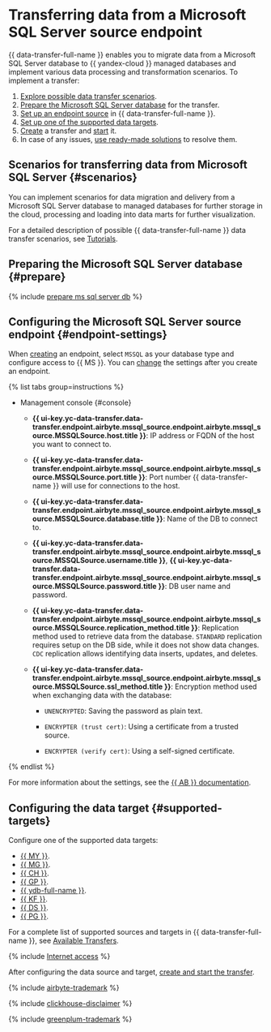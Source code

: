 # Transferring data from a Microsoft SQL Server source endpoint

{{ data-transfer-full-name }} enables you to migrate data from a Microsoft SQL Server database to {{ yandex-cloud }} managed databases and implement various data processing and transformation scenarios. To implement a transfer:

1. [Explore possible data transfer scenarios](#scenarios).
1. [Prepare the Microsoft SQL Server database](#prepare) for the transfer.
1. [Set up an endpoint source](#endpoint-settings) in {{ data-transfer-full-name }}.
1. [Set up one of the supported data targets](#supported-targets).
1. [Create](../../transfer.md#create) a transfer and [start](../../transfer.md#activate) it.
1. In case of any issues, [use ready-made solutions](../../../../data-transfer/troubleshooting/index.md) to resolve them.

## Scenarios for transferring data from Microsoft SQL Server {#scenarios}

You can implement scenarios for data migration and delivery from a Microsoft SQL Server database to managed databases for further storage in the cloud, processing and loading into data marts for further visualization.

For a detailed description of possible {{ data-transfer-full-name }} data transfer scenarios, see [Tutorials](../../../tutorials/index.md).

## Preparing the Microsoft SQL Server database {#prepare}

{% include [prepare ms sql server db](../../../../_includes/data-transfer/endpoints/sources/ms-sqlserver-prepare.md) %}

## Configuring the Microsoft SQL Server source endpoint {#endpoint-settings}

When [creating](../index.md#create) an endpoint, select `MSSQL` as your database type and configure access to {{ MS }}. You can [change](../index.md#update) the settings after you create an endpoint.

{% list tabs group=instructions %}

- Management console {#console}

   * **{{ ui-key.yc-data-transfer.data-transfer.endpoint.airbyte.mssql_source.endpoint.airbyte.mssql_source.MSSQLSource.host.title }}**: IP address or FQDN of the host you want to connect to.

   * **{{ ui-key.yc-data-transfer.data-transfer.endpoint.airbyte.mssql_source.endpoint.airbyte.mssql_source.MSSQLSource.port.title }}**: Port number {{ data-transfer-name }} will use for connections to the host.

   * **{{ ui-key.yc-data-transfer.data-transfer.endpoint.airbyte.mssql_source.endpoint.airbyte.mssql_source.MSSQLSource.database.title }}**: Name of the DB to connect to.

   * **{{ ui-key.yc-data-transfer.data-transfer.endpoint.airbyte.mssql_source.endpoint.airbyte.mssql_source.MSSQLSource.username.title }}**, **{{ ui-key.yc-data-transfer.data-transfer.endpoint.airbyte.mssql_source.endpoint.airbyte.mssql_source.MSSQLSource.password.title }}**: DB user name and password.

   * **{{ ui-key.yc-data-transfer.data-transfer.endpoint.airbyte.mssql_source.endpoint.airbyte.mssql_source.MSSQLSource.replication_method.title }}**: Replication method used to retrieve data from the database. `STANDARD` replication requires setup on the DB side, while it does not show data changes. `CDC` replication allows identifying data inserts, updates, and deletes.

   * **{{ ui-key.yc-data-transfer.data-transfer.endpoint.airbyte.mssql_source.endpoint.airbyte.mssql_source.MSSQLSource.ssl_method.title }}**: Encryption method used when exchanging data with the database:

      * `UNENCRYPTED`: Saving the password as plain text.

      * `ENCRYPTER (trust cert)`: Using a certificate from a trusted source.

      * `ENCRYPTER (verify cert)`: Using a self-signed certificate.

{% endlist %}

For more information about the settings, see the [{{ AB }} documentation](https://docs.airbyte.com/integrations/sources/mssql/).


## Configuring the data target {#supported-targets}

Configure one of the supported data targets:

* [{{ MY }}](../target/mysql.md).
* [{{ MG }}](../target/mongodb.md).
* [{{ CH }}](../target/clickhouse.md).
* [{{ GP }}](../target/greenplum.md).
* [{{ ydb-full-name }}](../target/yandex-database.md).
* [{{ KF }}](../target/kafka.md).
* [{{ DS }}](../target/data-streams.md).
* [{{ PG }}](../target/postgresql.md).

For a complete list of supported sources and targets in {{ data-transfer-full-name }}, see [Available Transfers](../../../transfer-matrix.md).

{% include [Internet access](../../../../_includes/data-transfer/notes/internet-access.md) %}

After configuring the data source and target, [create and start the transfer](../../transfer.md#create).

{% include [airbyte-trademark](../../../../_includes/data-transfer/airbyte-trademark.md) %}

{% include [clickhouse-disclaimer](../../../../_includes/clickhouse-disclaimer.md) %}

{% include [greenplum-trademark](../../../../_includes/mdb/mgp/trademark.md) %}
